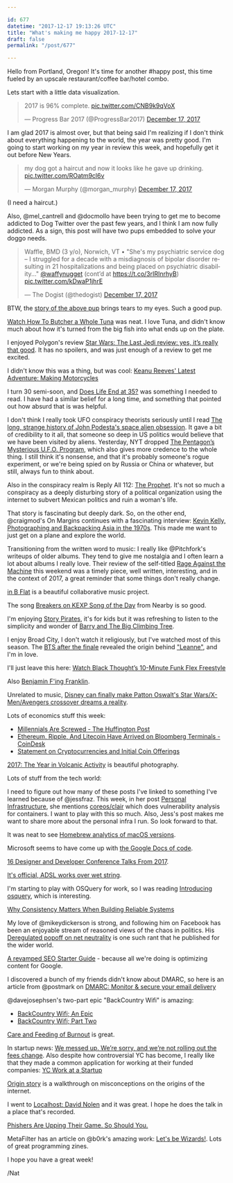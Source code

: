 ```yaml
---

id: 677
datetime: "2017-12-17 19:13:26 UTC"
title: "What's making me happy 2017-12-17"
draft: false
permalink: "/post/677"

---
```


Hello from Portland, Oregon! It's time for another #happy post, this time fueled by an upscale restaurant/coffee bar/hotel combo.

Lets start with a little data visualization.

<blockquote class="twitter-tweet" data-lang="en"><p lang="en" dir="ltr">2017 is 96% complete. <a href="https://t.co/CNB9k9qVoX">pic.twitter.com/CNB9k9qVoX</a></p>&mdash; Progress Bar 2017 (@ProgressBar2017) <a href="https://twitter.com/ProgressBar2017/status/942327513094807552?ref_src=twsrc%Etfw">December 17, 2017</a></blockquote>

I am glad 2017 is almost over, but that being said I'm realizing if I don't think about everything happening to the world, the year was pretty good. I'm going to start working on my year in review this week, and hopefully get it out before New Years. 

<blockquote class="twitter-tweet" data-lang="en"><p lang="en" dir="ltr">my dog got a haircut and now it looks like he gave up drinking. <a href="https://t.co/ROatm9cl6v">pic.twitter.com/ROatm9cl6v</a></p>&mdash; Morgan Murphy (@morgan_murphy) <a href="https://twitter.com/morgan_murphy/status/942279171362865152?ref_src=twsrc%Etfw">December 17, 2017</a></blockquote>

(I need a haircut.)

Also, @mel_cantrell and @docmollo have been trying to get me to become addicted to Dog Twitter over the past few years, and I think I am now fully addicted. As a sign, this post will have two pups embedded to solve your doggo needs.

<blockquote class="twitter-tweet" data-lang="en"><p lang="en" dir="ltr">Waffle, BMD (3 y/o), Norwich, VT •  &quot;She&#39;s my psychiatric service dog – I struggled for a decade with a misdiagnosis of bipolar disorder resulting in 21 hospitalizations and being placed on psychiatric disability...&quot; <a href="https://twitter.com/waffynugget?ref_src=twsrc%Etfw">@waffynugget</a> (cont’d at <a href="https://t.co/3rIRInrhyB">https://t.co/3rIRInrhyB</a>) <a href="https://t.co/kDwaP1jhrE">pic.twitter.com/kDwaP1jhrE</a></p>&mdash; The Dogist (@thedogist) <a href="https://twitter.com/thedogist/status/942222044862799872?ref_src=twsrc%!Etfw">December 17, 2017</a></blockquote>
<script async src="https://platform.twitter.com/widgets.js" charset="utf-8"></script>

BTW, the [story of the above pup](http://thedogist.com/post/168625591816/waffle-bernese-mountain-dog-3-yo-norwich-vt) brings tears to my eyes. Such a good pup.

[Watch How To Butcher a Whole Tuna](http://video.bonappetit.com/watch/how-to-butcher-a-tuna-every-cut-of-fish-explained) was neat. I love Tuna, and didn't know much about how it's turned from the big fish into what ends up on the plate.


I enjoyed Polygon's review [Star Wars: The Last Jedi review: yes, it’s really that good](https://www.polygon.com/2017/12/12/16749732/star-wars-review-the-last-jedi-rian-johnson-luke-rey). It has no spoilers, and was just enough of a review to get me excited.


I didn't know this was a thing, but was cool: [Keanu Reeves' Latest Adventure: Making Motorcycles](https://www.wired.com/story/keanu-reeves-latest-excellent-adventure-making-motorcycles/)


I turn 30 semi-soon, and [Does Life End at 35?](https://web.archive.org/web/20131101195131/http://kzhu.net/does-life-end-at-35.html) was something I needed to read. I have had a similar belief for a long time, and something that pointed out how absurd that is was helpful.

I don't think I really took UFO conspiracy theorists seriously until I read [The long, strange history of John Podesta's space alien obsession](https://www.washingtonpost.com/news/the-fix/wp/2016/04/08/the-long-strange-history-of-john-podestas-space-alien-obsession/). It gave a bit of credibility to it all, that someone so deep in US politics would believe that we have been visited by aliens. Yesterday, NYT dropped [The Pentagon’s Mysterious U.F.O. Program](https://nyti.ms/2kB62aH), which also gives more credence to the whole thing. I still think it's nonsense, and that it's probably someone's rogue experiment, or we're being spied on by Russia or China or whatever, but still, always fun to think about.

Also in the conspiracy realm is Reply All 112: [The Prophet](https://gimletmedia.com/episode/112-the-prophet/). It's not so much a conspiracy as a deeply disturbing story of a political organization using the internet to subvert Mexican politics and ruin a woman's life.

That story is fascinating but deeply dark. So, on the other end, @craigmod's On Margins continues with a fascinating interview: [Kevin Kelly, Photographing and Backpacking Asia in the 1970s](https://craigmod.com/onmargins/003/). This made me want to just get on a plane and explore the world.

Transitioning from the written word to music:  I really like @Pitchfork's writeups of older albums. They tend to give me nostalgia and I often learn a lot about albums I really love. Their review of the self-titled [Rage Against the Machine](https://pitchfork.com/reviews/albums/rage-against-the-machine-rage-against-the-machine/amp/?__twitter_impression=true) this weekend was a timely piece, well written, interesting, and in the context of 2017, a great reminder that some things don't really change.

[in B Flat](http://www.inbflat.net/) is a beautiful collaborative music project.

The song [Breakers on KEXP Song of the Day](http://pca.st/g7E7) from Nearby is so good.

I'm enjoying [Story Pirates](http://podcast.storypirates.com/), it's for kids but it was refreshing to listen to the simplicity and wonder of [Barry and The Big Climbing Tree](http://pca.st/QsT8).

I enjoy Broad City, I don't watch it religiously, but I've watched most of this season. The [BTS after the finale](https://twitter.com/broadcity/status/938785178264199168?lang=en) revealed the origin behind ["Leanne"](https://soundcloud.com/comedycentral/leanne), and I'm in love.

I'll just leave this here: [Watch Black Thought’s 10-Minute Funk Flex Freestyle](https://pitchfork.com/news/watch-black-thoughts-10-minute-funk-flex-freestyle/)

Also [Benjamin F'ing Franklin](https://www.npr.org/sections/allsongs/2017/12/15/571089043/hear-a-hamilton-outtake-benjamin-fing-franklin).

Unrelated to music, [Disney can finally make Patton Oswalt's Star Wars/X-Men/Avengers crossover dreams a reality](https://www.avclub.com/at-least-disney-can-finally-make-patton-oswalts-star-wa-1821311449).

Lots of economics stuff this week:

 - [Millennials Are Screwed - The Huffington Post](http://highline.huffingtonpost.com/articles/en/poor-millennials/)
 - [Ethereum, Ripple, And Litecoin Have Arrived on Bloomberg Terminals - CoinDesk](https://www.coindesk.com/ethereum-ripple-and-litecoin-have-arrived-on-bloomberg-terminals/amp/)
 - [Statement on Cryptocurrencies and Initial Coin Offerings](https://www.sec.gov/news/public-statement/statement-clayton-2017-12-11)

[2017: The Year in Volcanic Activity](https://www.theatlantic.com/photo/2017/12/2017-the-year-in-volcanic-activity/548273/) is beautiful photography.

Lots of stuff from the tech world:

 I need to figure out how many of these posts I've linked to something I've learned because of @jessfraz. This week, in her post [Personal Infrastructure](https://blog.jessfraz.com/post/personal-infrastructure/), she mentions [coreos/clair](https://github.com/coreos/clair) which does vulnerability analysis for containers. I want to play with this so much. Also, Jess's post makes me want to share more about the personal infra I run. So look forward to that.

It was neat to see [Homebrew analytics of macOS versions](https://brew.sh/analytics/os-version/).

Microsoft seems to have come up with [the Google Docs of code](https://code.visualstudio.com/blogs/2017/11/15/live-share).

[16 Designer and Developer Conference Talks From 2017](https://www.shopify.com/partners/blog/conference-talks).

[It's official, ADSL works over wet string](http://www.revk.uk/2017/12/its-official-adsl-works-over-wet-string.html?m=1).

I'm starting to play with OSQuery for work, so I was reading [Introducing osquery](https://code.facebook.com/posts/844436395567983/introducing-osquery/), which is interesting.

[Why Consistency Matters When Building Reliable Systems](https://www.nylas.com/blog/why-consistency-matters-when-building-reliable-systems)

My love of @mikeydickerson is strong, and following him on Facebook has been an enjoyable stream of reasoned views of the chaos in politics. His [Deregulated popoff on net neutrality](https://medium.com/@mikeyd/unregulated-popoff-on-net-neutrality-cb01917b499e) is one such rant that he published for the wider world.

[A revamped SEO Starter Guide](https://webmasters.googleblog.com/2017/12/a-revamped-seo-starter-guide_12.html) - because all we're doing is optimizing content for Google.

I discovered a bunch of my friends didn't know about DMARC, so here is an article from @postmark on [DMARC: Monitor & secure your email delivery](https://postmarkapp.com/guides/dmarc)

@davejosephsen's two-part epic "BackCountry Wifi" is amazing:

 - [BackCountry Wifi; An Epic](https://medium.com/@davejosephsen/backcountry-wifi-an-epic-99a09094f1cf)
 - [BackCountry Wifi; Part Two](https://medium.com/@davejosephsen/backcountry-wifi-part-2-86e16b8d46ce)


[Care and Feeding of Burnout](https://24ways.org/2017/care-and-feeding-of-burnout/) is great.

In startup news: [We messed up. We’re sorry, and we’re not rolling out the fees change](https://blog.patreon.com/not-rolling-out-fees-change/). Also despite how controversial YC has become, I really like that they made a common application for working at their funded companies: [YC Work at a Startup](https://www.workatastartup.com/)

[Origin story](https://adactio.com/journal/13187) is a walkthrough on misconceptions on the origins of the internet.

I went to [Localhost: David Nolen](https://www.recurse.com/events/localhost-david-nolen) and it was great. I hope he does the talk in a place that's recorded.

[Phishers Are Upping Their Game. So Should You.](https://krebsonsecurity.com/2017/12/phishers-are-upping-their-game-so-should-you/)

MetaFilter has an article on @b0rk's amazing work: [Let's be Wizards!](https://www.metafilter.com/171125/Lets-be-Wizards). Lots of great programming zines.


I hope you have a great week!

/Nat

